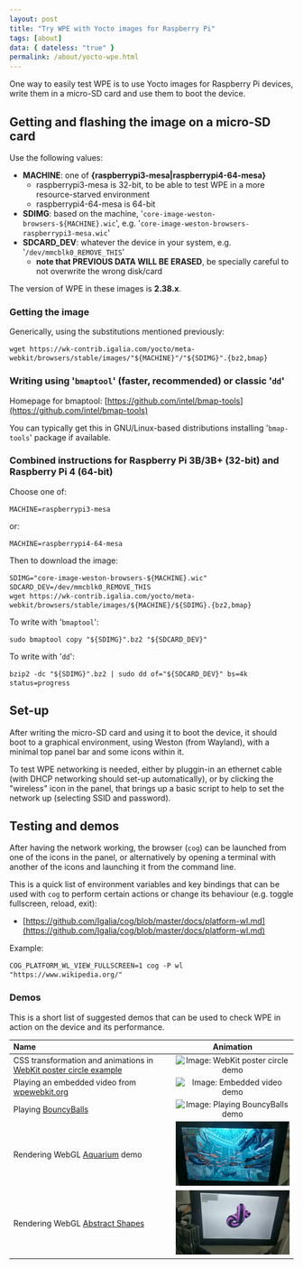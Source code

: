 ```yaml
---
layout: post
title: "Try WPE with Yocto images for Raspberry Pi"
tags: [about]
data: { dateless: "true" }
permalink: /about/yocto-wpe.html
---
```


One way to easily test WPE is to use Yocto images for Raspberry Pi
devices, write them in a micro-SD card and use them to boot the
device.


## Getting and flashing the image on a micro-SD card

Use the following values:
* **MACHINE**: one of **{raspberrypi3-mesa|raspberrypi4-64-mesa}**
  * raspberrypi3-mesa is 32-bit, to be able to test WPE in a more resource-starved environment
  * raspberrypi4-64-mesa is 64-bit
* **SDIMG**: based on the machine, '`core-image-weston-browsers-${MACHINE}.wic`', e.g. '`core-image-weston-browsers-raspberrypi3-mesa.wic`'
* **SDCARD_DEV**: whatever the device in your system, e.g. '`/dev/mmcblk0_REMOVE_THIS`'
  * **note that PREVIOUS DATA WILL BE ERASED**, be specially careful to not overwrite the wrong disk/card

The version of WPE in these images is **2.38.x**.


### Getting the image

Generically, using the substitutions mentioned previously:

```
wget https://wk-contrib.igalia.com/yocto/meta-webkit/browsers/stable/images/"${MACHINE}"/"${SDIMG}".{bz2,bmap}
```

### Writing using '`bmaptool`' (faster, recommended) or classic '`dd`'

Homepage for bmaptool: [https://github.com/intel/bmap-tools](https://github.com/intel/bmap-tools)

You can typically get this in GNU/Linux-based distributions installing '`bmap-tools`' package if available.


### Combined instructions for Raspberry Pi 3B/3B+ (32-bit) and Raspberry Pi 4 (64-bit)

Choose one of:
```
MACHINE=raspberrypi3-mesa
```
or:
```
MACHINE=raspberrypi4-64-mesa
```

Then to download the image:
```
SDIMG="core-image-weston-browsers-${MACHINE}.wic"
SDCARD_DEV=/dev/mmcblk0_REMOVE_THIS
wget https://wk-contrib.igalia.com/yocto/meta-webkit/browsers/stable/images/${MACHINE}/${SDIMG}.{bz2,bmap}
```

To write with '`bmaptool`':
```
sudo bmaptool copy "${SDIMG}".bz2 "${SDCARD_DEV}"
```

To write with '`dd`':
```
bzip2 -dc "${SDIMG}".bz2 | sudo dd of="${SDCARD_DEV}" bs=4k status=progress
```

## Set-up

After writing the micro-SD card and using it to boot the device, it
should boot to a graphical environment, using Weston (from Wayland),
with a minimal top panel bar and some icons within it.

To test WPE networking is needed, either by pluggin-in an ethernet
cable (with DHCP networking should set-up automatically), or by
clicking the "wireless" icon in the panel, that brings up a basic
script to help to set the network up (selecting SSID and password).


## Testing and demos

After having the network working, the browser (`cog`) can be launched
from one of the icons in the panel, or alternatively by opening a
terminal with another of the icons and launching it from the command
line.

This is a quick list of environment variables and key bindings that
can be used with `cog` to perform certain actions or change its
behaviour (e.g. toggle fullscreen, reload, exit):
* [https://github.com/Igalia/cog/blob/master/docs/platform-wl.md](https://github.com/Igalia/cog/blob/master/docs/platform-wl.md)

Example:

```
COG_PLATFORM_WL_VIEW_FULLSCREEN=1 cog -P wl "https://www.wikipedia.org/"
```


### Demos

This is a short list of suggested demos that can be used to check WPE
in action on the device and its performance.

| Name | Animation |
|:----|:---:|
| CSS transformation and animations in [WebKit poster circle example](https://webkit.org/blog-files/3d-transforms/poster-circle.html) | ![Image: WebKit poster circle demo](../assets/balena-wpe/postercircle.gif "WebKit poster circle demo") |
| Playing an embedded video from [wpewebkit.org](https://wpewebkit.org/) | ![Image: Embedded video demo](../assets/balena-wpe/wpewebkitorg.gif "Embedded video demo") |
| Playing [BouncyBalls](https://bouncyballs.org/) | ![Image: Playing BouncyBalls demo](../assets/balena-wpe/bouncyballs.gif "Playing BouncyBalls demo") |
| Rendering WebGL [Aquarium](https://webglsamples.org/aquarium/aquarium.html) demo | ![Image: Rendering WebGL Aquarium demo](../assets/balena-wpe/webgl_aquarium.gif "Rendering WebGL Aquarium demo") |
| Rendering WebGL [Abstract Shapes](https://mrdoob.neocities.org/023/) | ![Image: Rendering WebGL Abstract Shapes demo](../assets/balena-wpe/webgl_abstractshapes.gif "Rendering WebGL Abstract Shapes demo") |
